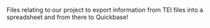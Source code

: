 Files relating to our project to export information from TEI files into a spreadsheet and from there to Quickbase!
